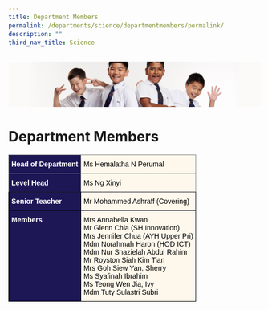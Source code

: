 ```yaml
---
title: Department Members
permalink: /departments/science/departmentmembers/permalink/
description: ""
third_nav_title: Science
---
```

![](/images/Sub-banner2.jpg)

Department Members
==================

<style type="text/css">
.tg  {border-collapse:collapse;border-spacing:0;}
.tg td{border-color:black;border-style:solid;border-width:1px;font-family:Arial, sans-serif;font-size:14px;
  overflow:hidden;padding:10px 5px;word-break:normal;}
.tg th{border-color:black;border-style:solid;border-width:1px;font-family:Arial, sans-serif;font-size:14px;
  font-weight:normal;overflow:hidden;padding:10px 5px;word-break:normal;}
.tg .tg-hkt7{background-color:#1D1756;color:#FFF;font-weight:bold;text-align:left;vertical-align:middle}
.tg .tg-k5k0{background-color:#1D1756;border-color:inherit;color:#FFF;font-weight:bold;text-align:left;vertical-align:middle}
.tg .tg-tn17{background-color:#FEF8EC;text-align:left;vertical-align:middle}
.tg .tg-t09o{background-color:#FEF8EC;border-color:inherit;color:#000000;text-align:left;vertical-align:top}
.tg .tg-fexn{background-color:#FEF8EC;text-align:left;vertical-align:top}
.tg .tg-4mqj{background-color:#1D1756;color:#FFF;font-weight:bold;text-align:left;vertical-align:top}
</style>
<table class="tg">
<thead>
  <tr>
    <th class="tg-k5k0"><span style="color:#FFF;background-color:#1D1756">Head of Department</span></th>
    <th class="tg-t09o"><span style="color:#000;background-color:transparent">Ms Hemalatha N Perumal</span></th>
  </tr>
</thead>
<tbody>
  <tr>
    <td class="tg-k5k0"><span style="color:#FFF;background-color:#1D1756">Level Head</span></td>
    <td class="tg-t09o"><span style="color:#000;background-color:transparent">Ms Ng Xinyi</span></td>
  </tr>
  <tr>
    <td class="tg-hkt7"><span style="color:#FFF;background-color:#1D1756">Senior Teacher</span></td>
    <td class="tg-fexn"><span style="color:#000;background-color:transparent">Mr Mohammed Ashraff (Covering)</span><br></td>
  </tr>
  <tr>
    <td class="tg-4mqj"><span style="color:#FFF;background-color:#1D1756">Members </span></td>
    <td class="tg-tn17"><span style="color:#000;background-color:transparent">Mrs Annabella Kwan</span><br><span style="color:#000;background-color:transparent">Mr Glenn Chia (SH Innovation)</span><br><span style="color:#000;background-color:transparent">Mrs Jennifer Chua (AYH Upper Pri)</span><br><span style="color:#000;background-color:transparent">Mdm Norahmah Haron (HOD ICT)</span><br><span style="color:#000;background-color:transparent">Mdm Nur Shazielah Abdul Rahim </span><br><span style="color:#000;background-color:transparent">Mr Royston Siah Kim Tian </span><br><span style="color:#000;background-color:transparent">Mrs Goh Siew Yan, Sherry</span><br><span style="color:#000;background-color:transparent">Ms Syafinah Ibrahim</span><br><span style="color:#000;background-color:transparent">Ms Teong Wen Jia, Ivy</span><br><span style="color:#000;background-color:transparent">Mdm Tuty Sulastri Subri </span></td>
  </tr>
</tbody>
</table>